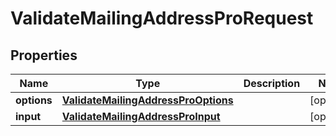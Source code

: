 

# ValidateMailingAddressProRequest


## Properties

Name | Type | Description | Notes
------------ | ------------- | ------------- | -------------
**options** | [**ValidateMailingAddressProOptions**](ValidateMailingAddressProOptions.md) |  |  [optional]
**input** | [**ValidateMailingAddressProInput**](ValidateMailingAddressProInput.md) |  |  [optional]




